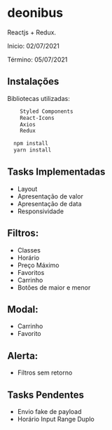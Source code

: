 # deonibus

Reactjs + Redux.

Inicio: 02/07/2021

Término: 05/07/2021

## Instalações

Bibliotecas utilizadas:

```bash
    Styled Components
    React-Icons
    Axios
    Redux
```

```bash
  npm install
  yarn install
```

## Tasks Implementadas

- Layout
- Apresentação de valor
- Apresentação de data
- Responsividade

## Filtros:

- Classes
- Horário
- Preço Máximo
- Favoritos
- Carrinho
- Botões de maior e menor

## Modal:

- Carrinho
- Favorito

## Alerta:

- Filtros sem retorno

## Tasks Pendentes

- Envio fake de payload
- Horário Input Range Duplo
